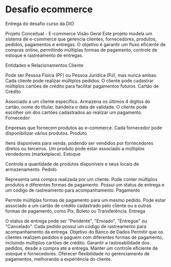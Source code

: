 # Desafio ecommerce
Entrega do desafio curso da DIO

Projeto Conceitual - E-commerce
Visão Geral
Este projeto modela um sistema de e-commerce que gerencia clientes, fornecedores, produtos, pedidos, pagamentos e entregas. O objetivo é garantir um fluxo eficiente de compras online, permitindo múltiplas formas de pagamento, controle de estoque e rastreamento de entregas.

Entidades e Relacionamentos
Cliente

Pode ser Pessoa Física (PF) ou Pessoa Jurídica (PJ), mas nunca ambas.
Cada cliente pode realizar múltiplos pedidos.
O cliente pode cadastrar múltiplos cartões de crédito para facilitar pagamentos futuros.
Cartão de Crédito

Associado a um cliente específico.
Armazena os últimos 4 dígitos do cartão, nome do titular, bandeira e data de validade.
O cliente pode escolher um dos cartões cadastrados ao realizar um pagamento.
Fornecedor

Empresas que fornecem produtos ao e-commerce.
Cada fornecedor pode disponibilizar vários produtos.
Produto

Itens disponíveis para venda, podendo ser vendidos por fornecedores diretos ou terceiros.
Um produto pode estar associado a múltiplos vendedores (marketplace).
Estoque

Controla a quantidade de produtos disponíveis e seus locais de armazenamento.
Pedido

Representa uma compra realizada por um cliente.
Pode conter múltiplos produtos e diferentes formas de pagamento.
Possui um status de entrega e um código de rastreamento para acompanhamento.
Pagamento

Permite múltiplas formas de pagamento para um mesmo pedido.
Pode estar associado a um cartão de crédito cadastrado pelo cliente ou a outras formas de pagamento, como Pix, Boleto ou Transferência.
Entrega

O status de entrega pode ser "Pendente", "Enviado", "Entregue" ou "Cancelado".
Cada pedido possui um código de rastreamento para acompanhamento da entrega.
Objetivo do Banco de Dados
Permitir que os clientes realizem pedidos e paguem com diferentes formas de pagamento, incluindo múltiplos cartões de crédito.
Garantir a rastreabilidade dos pedidos, desde a compra até a entrega.
Manter um controle eficiente de estoque e fornecedores.
Oferecer flexibilidade no gerenciamento de pagamentos, melhorando a experiência do cliente.
